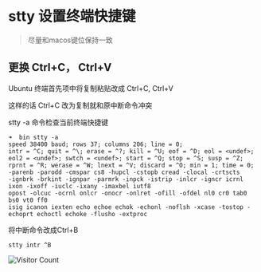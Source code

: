# stty 设置终端快捷键
> 尽量和macos键位保持一致

## 更换 Ctrl+C， Ctrl+V

Ubuntu 终端首先项中将复制粘贴改成 Ctrl+C, Ctrl+V

这样的话 Ctrl+C 改为复制就和原中断命令冲突

stty -a 命令检查当前终端快捷键

```
➜  bin stty -a     
speed 38400 baud; rows 37; columns 206; line = 0;
intr = ^C; quit = ^\; erase = ^?; kill = ^U; eof = ^D; eol = <undef>; eol2 = <undef>; swtch = <undef>; start = ^Q; stop = ^S; susp = ^Z; rprnt = ^R; werase = ^W; lnext = ^V; discard = ^O; min = 1; time = 0;
-parenb -parodd -cmspar cs8 -hupcl -cstopb cread -clocal -crtscts
-ignbrk -brkint -ignpar -parmrk -inpck -istrip -inlcr -igncr icrnl ixon -ixoff -iuclc -ixany -imaxbel iutf8
opost -olcuc -ocrnl onlcr -onocr -onlret -ofill -ofdel nl0 cr0 tab0 bs0 vt0 ff0
isig icanon iexten echo echoe echok -echonl -noflsh -xcase -tostop -echoprt echoctl echoke -flusho -extproc
```

将中断命令改成Ctrl+B

```
stty intr ^B
```



![Visitor Count](https://profile-counter.glitch.me/brotherbigbao/count.svg)